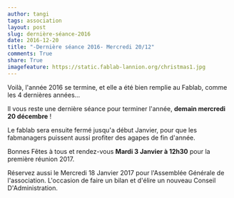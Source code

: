```yaml
---
author: tangi
tags: association
layout: post
slug: dernière-séance-2016
date: 2016-12-20
title: "-Dernière séance 2016- Mercredi 20/12"
comments: True
share: True
imagefeature: https://static.fablab-lannion.org/christmas1.jpg
---
```


Voilà, l'année 2016 se termine, et elle a été bien remplie au Fablab, comme les 4 dernières années...

Il vous reste une dernière séance pour terminer l'année, **demain mercredi 20 décembre** !

Le fablab sera ensuite fermé jusqu'a début Janvier, pour que les fabmanagers puissent aussi profiter des agapes de fin d'année.

Bonnes Fêtes à tous et rendez-vous **Mardi 3 Janvier à 12h30** pour la première réunion 2017.

Réservez aussi le Mercredi 18 Janvier 2017 pour l'Assemblée Générale de l'association. L'occasion de faire un bilan et d'élire un nouveau Conseil D'Administration.

